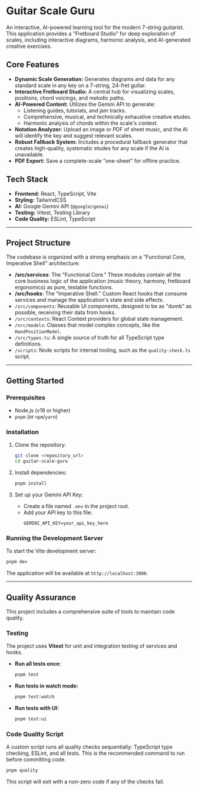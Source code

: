 # Guitar Scale Guru

An interactive, AI-powered learning tool for the modern 7-string guitarist. This application provides a "Fretboard Studio" for deep exploration of scales, including interactive diagrams, harmonic analysis, and AI-generated creative exercises.

## Core Features

-   **Dynamic Scale Generation:** Generates diagrams and data for any standard scale in any key on a 7-string, 24-fret guitar.
-   **Interactive Fretboard Studio:** A central hub for visualizing scales, positions, chord voicings, and melodic paths.
-   **AI-Powered Content:** Utilizes the Gemini API to generate:
    -   Listening guides, tutorials, and jam tracks.
    -   Comprehensive, musical, and technically exhaustive creative etudes.
    -   Harmonic analysis of chords within the scale's context.
-   **Notation Analyzer:** Upload an image or PDF of sheet music, and the AI will identify the key and suggest relevant scales.
-   **Robust Fallback System:** Includes a procedural fallback generator that creates high-quality, systematic etudes for any scale if the AI is unavailable.
-   **PDF Export:** Save a complete-scale "one-sheet" for offline practice.

## Tech Stack

-   **Frontend:** React, TypeScript, Vite
-   **Styling:** TailwindCSS
-   **AI:** Google Gemini API (`@google/genai`)
-   **Testing:** Vitest, Testing Library
-   **Code Quality:** ESLint, TypeScript

---

## Project Structure

The codebase is organized with a strong emphasis on a "Functional Core, Imperative Shell" architecture:

-   **/src/services**: The "Functional Core." These modules contain all the core business logic of the application (music theory, harmony, fretboard ergonomics) as pure, testable functions.
-   **/src/hooks**: The "Imperative Shell." Custom React hooks that consume services and manage the application's state and side effects.
-   `/src/components`: Reusable UI components, designed to be as "dumb" as possible, receiving their data from hooks.
-   `/src/contexts`: React Context providers for global state management.
-   `/src/models`: Classes that model complex concepts, like the `HandPositionModel`.
-   `/src/types.ts`: A single source of truth for all TypeScript type definitions.
-   `/scripts`: Node scripts for internal tooling, such as the `quality-check.ts` script.

---

## Getting Started

### Prerequisites

-   Node.js (v18 or higher)
-   `pnpm` (or `npm`/`yarn`)

### Installation

1.  Clone the repository:
    ```bash
    git clone <repository_url>
    cd guitar-scale-guru
    ```

2.  Install dependencies:
    ```bash
    pnpm install
    ```

3.  Set up your Gemini API Key:
    -   Create a file named `.env` in the project root.
    -   Add your API key to this file:
        ```
        GEMINI_API_KEY=your_api_key_here
        ```

### Running the Development Server

To start the Vite development server:

```bash
pnpm dev
```

The application will be available at `http://localhost:3000`.

---

## Quality Assurance

This project includes a comprehensive suite of tools to maintain code quality.

### Testing

The project uses **Vitest** for unit and integration testing of services and hooks.

-   **Run all tests once:**
    ```bash
    pnpm test
    ```

-   **Run tests in watch mode:**
    ```bash
    pnpm test:watch
    ```

-   **Run tests with UI:**
    ```bash
    pnpm test:ui
    ```

### Code Quality Script

A custom script runs all quality checks sequentially: TypeScript type checking, ESLint, and all tests. This is the recommended command to run before committing code.

```bash
pnpm quality
```

This script will exit with a non-zero code if any of the checks fail.